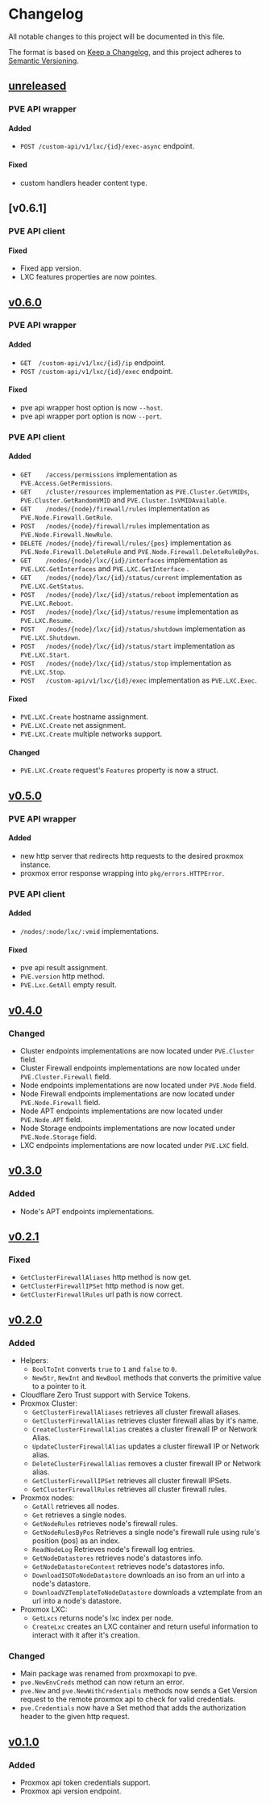 # Changelog

All notable changes to this project will be documented in this file.

The format is based on [Keep a Changelog](https://keepachangelog.com/en/1.1.0/),
and this project adheres to [Semantic Versioning](https://semver.org/spec/v2.0.0.html).

## [unreleased]
### PVE API wrapper
#### Added
- `POST /custom-api/v1/lxc/{id}/exec-async` endpoint.

#### Fixed
- custom handlers header content type.

## [v0.6.1]
### PVE API client
#### Fixed
- Fixed app version.
- LXC features properties are now pointes.

## [v0.6.0]
### PVE API wrapper
#### Added
- `GET  /custom-api/v1/lxc/{id}/ip` endpoint.
- `POST /custom-api/v1/lxc/{id}/exec` endpoint.

#### Fixed
- pve api wrapper host option is now `--host`.
- pve api wrapper port option is now `--port`.

### PVE API client
#### Added
- `GET    /access/permissions` implementation as `PVE.Access.GetPermissions`.
- `GET    /cluster/resources` implementation as `PVE.Cluster.GetVMIDs`, `PVE.Cluster.GetRandomVMID` and `PVE.Cluster.IsVMIDAvailable`.
- `GET    /nodes/{node}/firewall/rules` implementation as `PVE.Node.Firewall.GetRule`.
- `POST   /nodes/{node}/firewall/rules` implementation as `PVE.Node.Firewall.NewRule`.
- `DELETE /nodes/{node}/firewall/rules/{pos}` implementation as `PVE.Node.Firewall.DeleteRule` and `PVE.Node.Firewall.DeleteRuleByPos`.
- `GET    /nodes/{node}/lxc/{id}/interfaces` implementation as `PVE.LXC.GetInterfaces` and `PVE.LXC.GetInterface` .
- `GET    /nodes/{node}/lxc/{id}/status/current` implementation as `PVE.LXC.GetStatus`.
- `POST   /nodes/{node}/lxc/{id}/status/reboot` implementation as `PVE.LXC.Reboot`.
- `POST   /nodes/{node}/lxc/{id}/status/resume` implementation as `PVE.LXC.Resume`.
- `POST   /nodes/{node}/lxc/{id}/status/shutdown` implementation as `PVE.LXC.Shutdown`.
- `POST   /nodes/{node}/lxc/{id}/status/start` implementation as `PVE.LXC.Start`.
- `POST   /nodes/{node}/lxc/{id}/status/stop` implementation as `PVE.LXC.Stop`.
- `POST   /custom-api/v1/lxc/{id}/exec` implementation as `PVE.LXC.Exec`.

#### Fixed
- `PVE.LXC.Create` hostname assignment.
- `PVE.LXC.Create` net assignment.
- `PVE.LXC.Create` multiple networks support.

#### Changed
- `PVE.LXC.Create` request's `Features` property is now a struct.

## [v0.5.0]
### PVE API wrapper
#### Added
- new http server that redirects http requests to the desired proxmox instance.
- proxmox error response wrapping into `pkg/errors.HTTPError`.  

### PVE API client
#### Added
- `/nodes/:node/lxc/:vmid` implementations.

#### Fixed
- pve api result assignment.
- `PVE.version` http method.
- `PVE.Lxc.GetAll` empty result.

## [v0.4.0]
### Changed
- Cluster endpoints implementations are now located under `PVE.Cluster` field.
- Cluster Firewall endpoints implementations are now located under `PVE.Cluster.Firewall` field.
- Node endpoints implementations are now located under `PVE.Node` field.
- Node Firewall endpoints implementations are now located under `PVE.Node.Firewall` field.
- Node APT endpoints implementations are now located under `PVE.Node.APT` field.
- Node Storage endpoints implementations are now located under `PVE.Node.Storage` field.
- LXC endpoints implementations are now located under `PVE.LXC` field.

## [v0.3.0]
### Added
- Node's APT endpoints implementations.

## [v0.2.1]
### Fixed
- `GetClusterFirewallAliases` http method is now get.
- `GetClusterFirewallIPSet` http method is now get.
- `GetClusterFirewallRules` url path is now correct.

## [v0.2.0]
### Added
- Helpers:
    - `BoolToInt` converts `true` to `1` and `false` to `0`.
    - `NewStr`, `NewInt` and `NewBool` methods that converts the primitive value to a pointer to it.
- Cloudflare Zero Trust support with Service Tokens.
- Proxmox Cluster:
    - `GetClusterFirewallAliases` retrieves all cluster firewall aliases.
    - `GetClusterFirewallAlias` retrieves cluster firewall alias by it's name.
    - `CreateClusterFirewallAlias` creates a cluster firewall IP or Network Alias.
    - `UpdateClusterFirewallAlias` updates a cluster firewall IP or Network alias.
    - `DeleteClusterFirewallAlias` removes a cluster firewall IP or Network alias.
    - `GetClusterFirewallIPSet` retrieves all cluster firewall IPSets.
    - `GetClusterFirewallRules` retrieves all cluster firewall rules.
- Proxmox nodes:
    - `GetAll` retrieves all nodes.
    - `Get` retrieves a single nodes.
    - `GetNodeRules` retrieves node's firewall rules.
    - `GetNodeRulesByPos` Retrieves a single node's firewall rule using rule's position (pos) as an index.
    - `ReadNodeLog` Retrieves node's firewall log entries.
    - `GetNodeDatastores` retrieves node's datastores info.
    - `GetNodeDatastoreContent` retrieves node's datastores info.
    - `DownloadISOToNodeDatastore` downloads an iso from an url into a node's datastore.
    - `DownloadVZTemplateToNodeDatastore` downloads a vztemplate from an url into a node's datastore.
- Proxmox LXC:
    - `GetLxcs` returns node's lxc index per node.
    - `CreateLxc` creates an LXC container and return useful information to interact with it after it's creation.

### Changed
- Main package was renamed from proxmoxapi to pve.
- `pve.NewEnvCreds` method can now return an error.
- `pve.New` and `pve.NewWithCredentials` methods now sends a Get Version request to the remote proxmox api to check for valid credentials.
- `pve.Credentials` now have a Set method that adds the authorization header to the given http request.


## [v0.1.0]

### Added
- Proxmox api token credentials support.
- Proxmox api version endpoint.

[unreleased]: https://github.com/iolave/go-proxmox/compare/v0.6.1...staging
[v0.6.0]: https://github.com/iolave/go-proxmox/releases/tag/v0.6.1
[v0.6.0]: https://github.com/iolave/go-proxmox/releases/tag/v0.6.0
[v0.5.0]: https://github.com/iolave/go-proxmox/releases/tag/v0.5.0
[v0.4.0]: https://github.com/iolave/go-proxmox/releases/tag/v0.4.0
[v0.3.0]: https://github.com/iolave/go-proxmox/releases/tag/v0.3.0
[v0.2.1]: https://github.com/iolave/go-proxmox/releases/tag/v0.2.1
[v0.2.0]: https://github.com/iolave/go-proxmox/releases/tag/v0.2.0
[v0.1.0]: https://github.com/iolave/go-proxmox/releases/tag/v0.1.0
